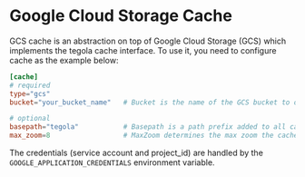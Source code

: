 # Google Cloud Storage Cache

GCS cache is an abstraction on top of Google Cloud Storage (GCS) which implements the tegola cache interface. To use it, you need to configure cache as the example below:

```toml
[cache]
# required
type="gcs"
bucket="your_bucket_name"   # Bucket is the name of the GCS bucket to operate on

# optional
basepath="tegola"           # Basepath is a path prefix added to all cache operations inside of the GCS bucket
max_zoom=8                  # MaxZoom determines the max zoom the cache to persist.
```

The credentials (service account and project_id) are handled by the `GOOGLE_APPLICATION_CREDENTIALS` environment variable.
